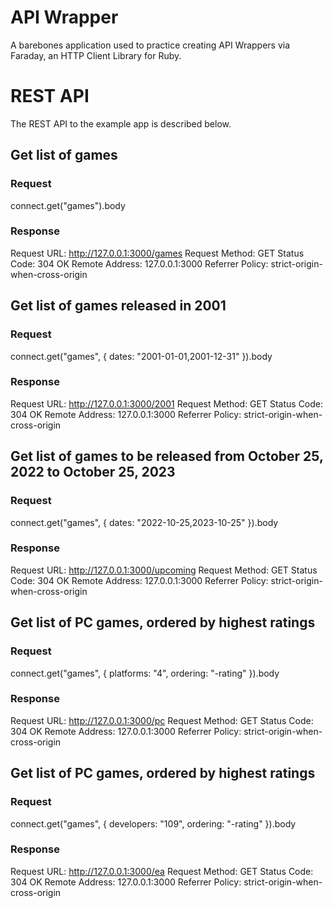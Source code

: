 # API Wrapper

A barebones application used to practice creating API Wrappers
via Faraday, an HTTP Client Library for Ruby.

# REST API

The REST API to the example app is described below.

## Get list of games

### Request

connect.get("games").body

### Response

Request URL: http://127.0.0.1:3000/games
Request Method: GET
Status Code: 304 OK
Remote Address: 127.0.0.1:3000
Referrer Policy: strict-origin-when-cross-origin

## Get list of games released in 2001

### Request

connect.get("games", { dates: "2001-01-01,2001-12-31" }).body

### Response

Request URL: http://127.0.0.1:3000/2001
Request Method: GET
Status Code: 304 OK
Remote Address: 127.0.0.1:3000
Referrer Policy: strict-origin-when-cross-origin

## Get list of games to be released from October 25, 2022 to October 25, 2023

### Request

connect.get("games", { dates: "2022-10-25,2023-10-25" }).body

### Response

Request URL: http://127.0.0.1:3000/upcoming
Request Method: GET
Status Code: 304 OK
Remote Address: 127.0.0.1:3000
Referrer Policy: strict-origin-when-cross-origin

## Get list of PC games, ordered by highest ratings

### Request

connect.get("games", { platforms: "4", ordering: "-rating" }).body

### Response

Request URL: http://127.0.0.1:3000/pc
Request Method: GET
Status Code: 304 OK
Remote Address: 127.0.0.1:3000
Referrer Policy: strict-origin-when-cross-origin

## Get list of PC games, ordered by highest ratings

### Request

connect.get("games", { developers: "109", ordering: "-rating" }).body

### Response

Request URL: http://127.0.0.1:3000/ea
Request Method: GET
Status Code: 304 OK
Remote Address: 127.0.0.1:3000
Referrer Policy: strict-origin-when-cross-origin
